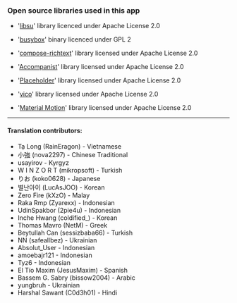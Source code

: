 ### Open source libraries used in this app

- '[libsu](https://github.com/topjohnwu/libsu)' library licenced under Apache License 2.0

- '[busybox](https://github.com/feravolt/Brutal_busybox)' binary licenced under GPL 2

- '[compose-richtext](https://github.com/halilozercan/compose-richtext)' library licensed under
  Apache License 2.0

- '[Accompanist](https://github.com/google/accompanist)' library licensed under Apache License 2.0

- '[Placeholder](https://github.com/fornewid/placeholder)' library licensed under Apache License 2.0

- '[vico](https://github.com/patrykandpatrick/vico)' library licensed under Apache License 2.0

- '[Material Motion](https://github.com/fornewid/material-motion-compose)' library licensed under
  Apache License 2.0

---

#### Translation contributors:

- Tạ Long (RainEragon) - Vietnamese
- 小強 (nova2297) - Chinese Traditional
- usayirov - Kyrgyz
- W I N Z O R T (mikropsoft) - Turkish
- りお (koko0628) - Japanese
- 별난아이 (LucAsJOO) - Korean
- Zero Fire (kXzO) - Malay
- Raka Rmp (Zyarexx) - Indonesian
- UdinSpakbor (2pie4u) - Indonesian
- Inche Hwang (coldified_) - Korean
- Thomas Mavro (NetM) - Greek
- Beytullah Can (sessizbaba66) - Turkish
- NN (safeallbez) - Ukrainian
- Absolut_User - Indonesian
- amoebajr121 - Indonesian
- Tyz6 - Indonesian
- El Tío Maxim (JesusMaxim) - Spanish
- Bassem G. Sabry (bissow2004) - Arabic
- yungbruh - Ukrainian
- Harshal Sawant (C0d3h01) - Hindi